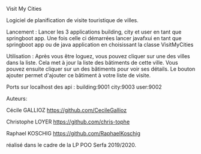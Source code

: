 Visit My Cities

Logiciel de planification de visite touristique de villes.

Lancement :
Lancer les 3 applications building, city et user en tant que springboot app.
Une fois celle ci démarrées lancer javafxui en tant que springboot app ou de
java application en choisissant la classe VisitMyCities

Utilisation :
Après vous être loguez, vous pouvez cliquer sur une des villes dans la liste.
Cela met à jour la liste des bâtiments de cette ville.
Vous pouvez ensuite cliquer sur un des bâtiments pour voir ses détails.
Le bouton ajouter permet d'ajouter ce bâtiment à votre liste de visite.

Ports sur localhost des api :
building:9001
city:9003
user:9002

Auteurs:

Cécile GALLIOZ
https://github.com/CecileGallioz

Christophe LOYER
https://github.com/chris-tophe

Raphael KOSCHIG
https://github.com/RaphaelKoschig

réalisé dans le cadre de la LP POO Serfa 2019/2020.
